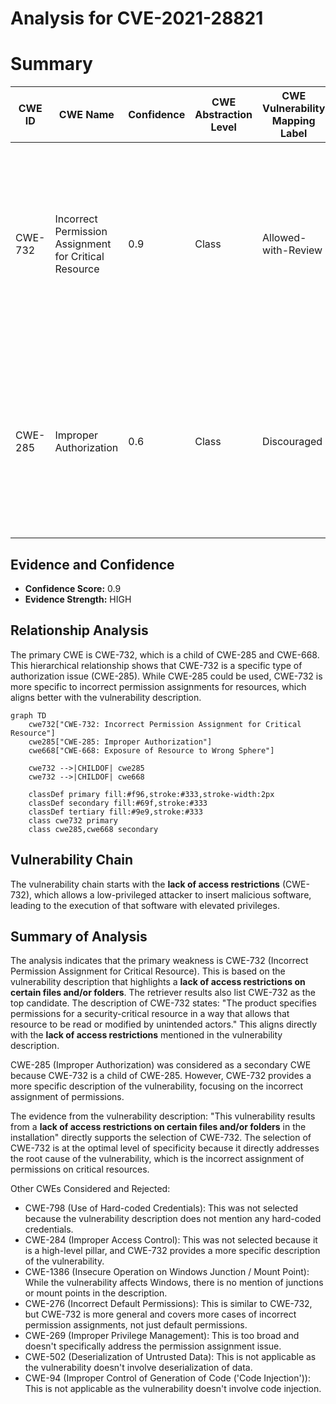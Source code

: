 # Analysis for CVE-2021-28821

# Summary
| CWE ID | CWE Name | Confidence | CWE Abstraction Level | CWE Vulnerability Mapping Label | CWE-Vulnerability Mapping Notes |
|---|---|---|---|---|---|
| CWE-732 | Incorrect Permission Assignment for Critical Resource | 0.9 | Class | Allowed-with-Review | Primary CWE. The product specifies permissions for a security-critical resource in a way that allows that resource to be read or modified by unintended actors. |
| CWE-285 | Improper Authorization | 0.6 | Class | Discouraged | Secondary CWE. The product does not perform or incorrectly performs an authorization check when an actor attempts to access a resource or perform an action. |

## Evidence and Confidence

*   **Confidence Score:** 0.9
*   **Evidence Strength:** HIGH

## Relationship Analysis
The primary CWE is CWE-732, which is a child of CWE-285 and CWE-668. This hierarchical relationship shows that CWE-732 is a specific type of authorization issue (CWE-285). While CWE-285 could be used, CWE-732 is more specific to incorrect permission assignments for resources, which aligns better with the vulnerability description.

```mermaid
graph TD
    cwe732["CWE-732: Incorrect Permission Assignment for Critical Resource"]
    cwe285["CWE-285: Improper Authorization"]
    cwe668["CWE-668: Exposure of Resource to Wrong Sphere"]

    cwe732 -->|CHILDOF| cwe285
    cwe732 -->|CHILDOF| cwe668

    classDef primary fill:#f96,stroke:#333,stroke-width:2px
    classDef secondary fill:#69f,stroke:#333
    classDef tertiary fill:#9e9,stroke:#333
    class cwe732 primary
    class cwe285,cwe668 secondary
```

## Vulnerability Chain
The vulnerability chain starts with the **lack of access restrictions** (CWE-732), which allows a low-privileged attacker to insert malicious software, leading to the execution of that software with elevated privileges.

## Summary of Analysis
The analysis indicates that the primary weakness is CWE-732 (Incorrect Permission Assignment for Critical Resource). This is based on the vulnerability description that highlights a **lack of access restrictions on certain files and/or folders**. The retriever results also list CWE-732 as the top candidate. The description of CWE-732 states: "The product specifies permissions for a security-critical resource in a way that allows that resource to be read or modified by unintended actors." This aligns directly with the **lack of access restrictions** mentioned in the vulnerability description.

CWE-285 (Improper Authorization) was considered as a secondary CWE because CWE-732 is a child of CWE-285. However, CWE-732 provides a more specific description of the vulnerability, focusing on the incorrect assignment of permissions.

The evidence from the vulnerability description: "This vulnerability results from a **lack of access restrictions on certain files and/or folders** in the installation" directly supports the selection of CWE-732. The selection of CWE-732 is at the optimal level of specificity because it directly addresses the root cause of the vulnerability, which is the incorrect assignment of permissions on critical resources.

Other CWEs Considered and Rejected:

*   CWE-798 (Use of Hard-coded Credentials): This was not selected because the vulnerability description does not mention any hard-coded credentials.
*   CWE-284 (Improper Access Control): This was not selected because it is a high-level pillar, and CWE-732 provides a more specific description of the vulnerability.
*   CWE-1386 (Insecure Operation on Windows Junction / Mount Point): While the vulnerability affects Windows, there is no mention of junctions or mount points in the description.
*   CWE-276 (Incorrect Default Permissions): This is similar to CWE-732, but CWE-732 is more general and covers more cases of incorrect permission assignments, not just default permissions.
*   CWE-269 (Improper Privilege Management): This is too broad and doesn't specifically address the permission assignment issue.
*   CWE-502 (Deserialization of Untrusted Data): This is not applicable as the vulnerability doesn't involve deserialization of data.
*   CWE-94 (Improper Control of Generation of Code ('Code Injection')): This is not applicable as the vulnerability doesn't involve code injection.